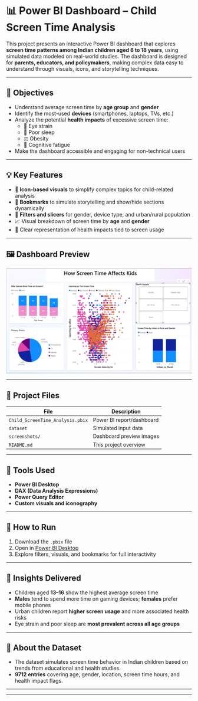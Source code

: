# 📊 Power BI Dashboard – Child Screen Time Analysis

This project presents an interactive Power BI dashboard that explores **screen time patterns among Indian children aged 8 to 18 years**, using simulated data modeled on real-world studies. The dashboard is designed for **parents, educators, and policymakers**, making complex data easy to understand through visuals, icons, and storytelling techniques.

---

## 🎯 Objectives

- Understand average screen time by **age group** and **gender**
- Identify the most-used **devices** (smartphones, laptops, TVs, etc.)
- Analyze the potential **health impacts** of excessive screen time:
  - 👀 Eye strain  
  - 🌙 Poor sleep  
  - ⚖️ Obesity  
  - 🧠 Cognitive fatigue
- Make the dashboard accessible and engaging for non-technical users

---

## 💡 Key Features

- 📌 **Icon-based visuals** to simplify complex topics for child-related analysis
- 🧠 **Bookmarks** to simulate storytelling and show/hide sections dynamically
- 🧪 **Filters and slicers** for gender, device type, and urban/rural population
- 📈 Visual breakdown of screen time by **age** and **gender**
- 🏥 Clear representation of health impacts tied to screen usage

---

## 🖼️ Dashboard Preview

![Dashboard Screenshot](screenshots/dashboard.png)  

---

## 📂 Project Files

| File | Description |
|------|-------------|
| `Child_ScreenTime_Analysis.pbix` | Power BI report/dashboard |
| `dataset` | Simulated input data |
| `screenshots/` | Dashboard preview images |
| `README.md` | This project overview |

---

## 🧰 Tools Used

- **Power BI Desktop**
- **DAX (Data Analysis Expressions)**
- **Power Query Editor**
- **Custom visuals and iconography**

---

## 🚀 How to Run

1. Download the `.pbix` file
2. Open in [Power BI Desktop](https://powerbi.microsoft.com/desktop/)
3. Explore filters, visuals, and bookmarks for full interactivity

---

## 📌 Insights Delivered

- Children aged **13–16** show the highest average screen time
- **Males** tend to spend more time on gaming devices; **females** prefer mobile phones
- Urban children report **higher screen usage** and more associated health risks
- Eye strain and poor sleep are **most prevalent across all age groups**

---

## 📎 About the Dataset

- The dataset simulates screen time behavior in Indian children based on trends from educational and health studies.
- **9712 entries** covering age, gender, location, screen time hours, and health impact flags.

---

---

